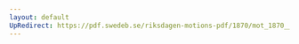 ```yaml
---
layout: default
UpRedirect: https://pdf.swedeb.se/riksdagen-motions-pdf/1870/mot_1870__ak__00087.pdf
---
```

